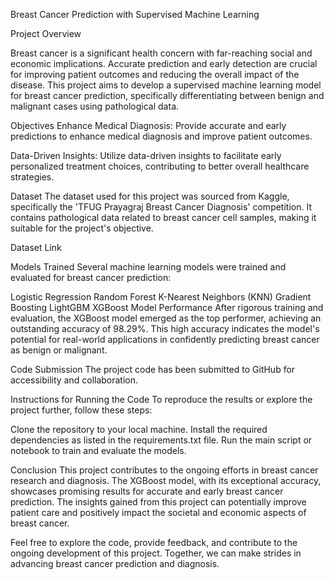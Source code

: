 Breast Cancer Prediction with Supervised Machine Learning

Project Overview

Breast cancer is a significant health concern with far-reaching social and economic implications. Accurate prediction and early detection are crucial for improving patient outcomes and reducing the overall impact of the disease. This project aims to develop a supervised machine learning model for breast cancer prediction, specifically differentiating between benign and malignant cases using pathological data.

Objectives
Enhance Medical Diagnosis: Provide accurate and early predictions to enhance medical diagnosis and improve patient outcomes.

Data-Driven Insights: Utilize data-driven insights to facilitate early personalized treatment choices, contributing to better overall healthcare strategies.

Dataset
The dataset used for this project was sourced from Kaggle, specifically the 'TFUG Prayagraj Breast Cancer Diagnosis' competition. It contains pathological data related to breast cancer cell samples, making it suitable for the project's objective.

Dataset Link

Models Trained
Several machine learning models were trained and evaluated for breast cancer prediction:

Logistic Regression
Random Forest
K-Nearest Neighbors (KNN)
Gradient Boosting
LightGBM
XGBoost
Model Performance
After rigorous training and evaluation, the XGBoost model emerged as the top performer, achieving an outstanding accuracy of 98.29%. This high accuracy indicates the model's potential for real-world applications in confidently predicting breast cancer as benign or malignant.

Code Submission
The project code has been submitted to GitHub for accessibility and collaboration.

Instructions for Running the Code
To reproduce the results or explore the project further, follow these steps:

Clone the repository to your local machine.
Install the required dependencies as listed in the requirements.txt file.
Run the main script or notebook to train and evaluate the models.

Conclusion
This project contributes to the ongoing efforts in breast cancer research and diagnosis. The XGBoost model, with its exceptional accuracy, showcases promising results for accurate and early breast cancer prediction. The insights gained from this project can potentially improve patient care and positively impact the societal and economic aspects of breast cancer.

Feel free to explore the code, provide feedback, and contribute to the ongoing development of this project. Together, we can make strides in advancing breast cancer prediction and diagnosis.
